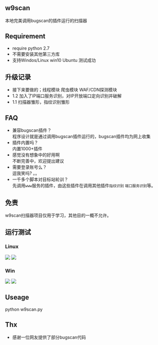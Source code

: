 ## w9scan
本地完美调用bugscan的插件运行的扫描器

## Requirement
- require python 2.7
- 不需要安装其他第三方库
- 支持Windos/Linux  win10 Ubuntu 测试成功

## 升级记录
- 接下来要做的；线程模块 爬虫模块 WAF/CDN探测模块
- 1.2 加入了IP端口服务识别，对IP开放端口定向识别并破解
- 1.1 扫描器雏形，指纹识别雏形

## FAQ
- 兼容bugscan插件？  
    程序设计就是通过调用bugscan插件运行的，bugscan插件均为网上收集
- 插件内置吗？  
    内置1000+插件
- 感觉没有想象中的好用啊  
    不断完善中，欢迎提出建议
- 需要登录账号么？  
    逗我笑吗? 。。
- 一千多个脚本对目标站轮训？  
    先调用`www`服务的插件，由这些插件在调用其他插件`指纹识别` `端口服务识别`等。

## 免责
w9scan扫描器项目仅用于学习，其他目的一概不允许。

## 运行测试
### Linux 
![](https://github.com/boy-hack/w9scan/blob/master/linux1.png)
![](https://github.com/boy-hack/w9scan/blob/master/linux2.png)
### Win
![](https://github.com/boy-hack/w9scan/blob/master/win1.png)
![](https://github.com/boy-hack/w9scan/blob/master/win2.png)
## Useage
python w9scan.py

## Thx
- 感谢一位网友提供了部分bugscan代码